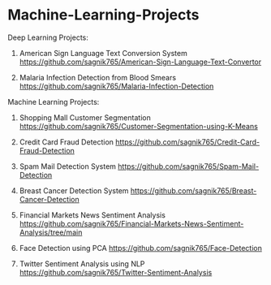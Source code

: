 # Machine-Learning-Projects

Deep Learning Projects:

1. American Sign Language Text Conversion System    https://github.com/sagnik765/American-Sign-Language-Text-Convertor

2. Malaria Infection Detection from Blood Smears    https://github.com/sagnik765/Malaria-Infection-Detection

Machine Learning Projects:

1. Shopping Mall Customer Segmentation    https://github.com/sagnik765/Customer-Segmentation-using-K-Means

2. Credit Card Fraud Detection    https://github.com/sagnik765/Credit-Card-Fraud-Detection

3. Spam Mail Detection System    https://github.com/sagnik765/Spam-Mail-Detection

4. Breast Cancer Detection System    https://github.com/sagnik765/Breast-Cancer-Detection

5. Financial Markets News Sentiment Analysis https://github.com/sagnik765/Financial-Markets-News-Sentiment-Analysis/tree/main

6. Face Detection using PCA https://github.com/sagnik765/Face-Detection
   
7. Twitter Sentiment Analysis using NLP    https://github.com/sagnik765/Twitter-Sentiment-Analysis
